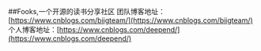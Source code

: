 ##Fooks,一个开源的读书分享社区
团队博客地址：[https://www.cnblogs.com/biigteam/](https://www.cnblogs.com/biigteam/)
个人博客地址：[https://www.cnblogs.com/deepend/](https://www.cnblogs.com/deepend/)
